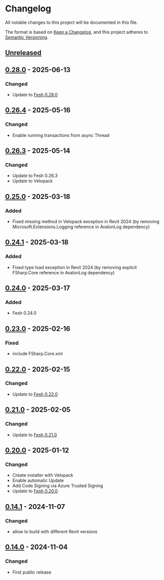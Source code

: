 # Changelog

All notable changes to this project will be documented in this file.

The format is based on [Keep a Changelog](https://keepachangelog.com/en/1.0.0/),
and this project adheres to [Semantic Versioning](https://semver.org/spec/v2.0.0.html).

## [Unreleased]


## [0.28.0] - 2025-06-13
### Changed
- Update to [Fesh 0.28.0](https://github.com/goswinr/Fesh/blob/main/CHANGELOG.md#0280)

## [0.26.4] - 2025-05-16
### Changed
- Enable running transactions from async Thread

## [0.26.3] - 2025-05-14
### Changed
- Update to Fesh 0.26.3
- Update to Velopack

## [0.25.0] - 2025-03-18
### Added
- Fixed missing method in Velopack exception in Revit 2024
(by removing Microsoft.Extensions.Logging reference in AvalonLog dependency)

## [0.24.1] - 2025-03-18
### Added
- Fixed type load exception in Revit 2024
(by removing explicit FSharp.Core reference in AvalonLog dependency)

## [0.24.0] - 2025-03-17
### Added
- Fesh 0.24.0

## [0.23.0] - 2025-02-16
### Fixed
- include FSharp.Core.xml

## [0.22.0] - 2025-02-15
### Changed
- Update to [Fesh 0.22.0](https://github.com/goswinr/Fesh/blob/main/CHANGELOG.md)

## [0.21.0] - 2025-02-05
### Changed
- Update to [Fesh 0.21.0](https://github.com/goswinr/Fesh/blob/main/CHANGELOG.md)

## [0.20.0] - 2025-01-12
### Changed
- Create installer with Velopack
- Enable  automatic Update
- Add Code Signing via Azure Trusted Signing
- Update to [Fesh 0.20.0](https://github.com/goswinr/Fesh/blob/main/CHANGELOG.md)

## [0.14.1] - 2024-11-07
### Changed
- allow to build with different Revit versions

## [0.14.0] - 2024-11-04
### Changed
- First public release


[Unreleased]: https://github.com/goswinr/Fesh.Revit/compare/0.28.0...HEAD
[0.28.0]: https://github.com/goswinr/Fesh.Revit/compare/0.26.4...0.28.0
[0.26.4]: https://github.com/goswinr/Fesh.Revit/compare/0.26.3...0.26.4
[0.26.3]: https://github.com/goswinr/Fesh.Revit/compare/0.25.0...0.26.3
[0.25.0]: https://github.com/goswinr/Fesh.Revit/compare/0.24.1...0.25.0
[0.24.1]: https://github.com/goswinr/Fesh.Revit/compare/0.24.0...0.24.1
[0.24.0]: https://github.com/goswinr/Fesh.Revit/compare/0.23.0...0.24.0
[0.23.0]: https://github.com/goswinr/Fesh.Revit/compare/0.22.0...0.23.0
[0.22.0]: https://github.com/goswinr/Fesh.Revit/compare/0.21.0...0.22.0
[0.21.0]: https://github.com/goswinr/Fesh.Revit/compare/0.20.0...0.21.0
[0.20.0]: https://github.com/goswinr/Fesh.Revit/compare/0.14.1...0.20.0
[0.14.1]: https://github.com/goswinr/Fesh.Revit/compare/0.14.0...0.14.1
[0.14.0]: https://github.com/goswinr/Fesh.Revit/releases/tag/0.14.0

